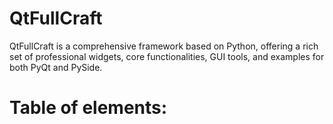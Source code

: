 # QtFullCraft
QtFullCraft is a comprehensive framework based on Python, offering a rich set of professional widgets, core functionalities, GUI tools, and examples for both PyQt and PySide.

# Table of elements:
